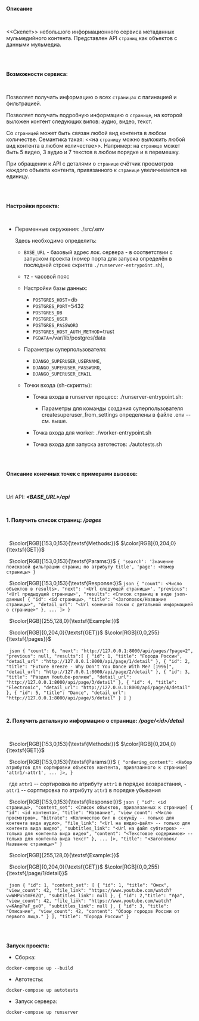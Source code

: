 **Описание**

<br>

<<Скелет>> небольшого информационного сервиса метаданных мульмедийного контента.
Представлен API `страниц` как объектов с данными мульмедиа.

<br>
<br>

**Возможности сервиса:**

<br>

Позволяет получать информацию о всех `страницах` с пагинацией и фильтрацией.

Позволяет получать подробную информацию о `странице`, на которой выложен контент следующих випов: аудио, видео, текст.

Со `страницей` может быть связан любой вид контента в любом количестве. Семантика такая: <<на `страницу` можно выложить любой вид контента в любом количестве>>. Например: на `странице` может быть 5 видео, 3 аудио и 7 текстов в любом порядке и в перемешку.

При обращении к API с деталями о `странице` счётчик просмотров каждого объекта контента, привязанного к `странице` увеличивается на единицу.

<br>
<br>

**Настройки проекта:**

<br>

- Переменные окружения: ./src/.env

  Здесь необходимо определить:

    - `BASE_URL` - базовый адрес лок. сервера - в соответствии с запуском проекта (номер порта для запуска определён в последней строке скрипта `./runserver-entrypoint.sh`),

    - `TZ` - часовой пояс

  - Настройки базы данных:

      - `POSTGRES_HOST`=db
      - `POSTGRES_PORT`=5432
      - `POSTGRES_DB`
      - `POSTGRES_USER`
      - `POSTGRES_PASSWORD`
      - `POSTGRES_HOST_AUTH_METHOD`=trust
      - `PGDATA`=/var/lib/postgres/data

  - Параметры суперпользователя:

      - `DJANGO_SUPERUSER_USERNAME`,
      - `DJANGO_SUPERUSER_PASSWORD`,
      - `DJANGO_SUPERUSER_EMAIL`

  - Точки входа (sh-скрипты):

    - Точка входа в runserver процесс: ./runserver-entrypoint.sh:

      - Параметры для команды создания суперпользователя createsuperuser_from_settings определены в файле .env -- см. выше.

    - Точка входа для worker: ./worker-entrypoint.sh

    - Точка входа для запуска автотестов: ./autotests.sh

<br>
<br>

**Описание конечных точек с примерами вызовов:**

<br>

Url API: **_<BASE_URL>/api_**

<br>

**1. Получить список страниц:** **_/pages_**

<br>

&nbsp; $\color[RGB]{153,0,153}{\textsf{Methods:}}$ $\color[RGB]{0,204,0}{\textsf{GET}}$

&nbsp; $\color[RGB]{153,0,153}{\textsf{Params:}}$ ```{ 'search': 'Значение поисковой фильтрации страниц по атрибуту title', 'page': <Номер страницы> }```

&nbsp; $\color[RGB]{153,0,153}{\textsf{Response:}}$ ```json { "count": <Число объектов в results>, "next": '<Url следующей страницы>', "previous": '<Url предыдущей страницы>', "results": <Список страниц в виде json-данных[ { "id": <id страницы>, "title": "<Заголовок/Название страницы>", "detail_url": "<Url конечной точки с детальной информацией о странице>" }, ... ]> }```

&nbsp; $\color[RGB]{255,128,0}{\textsf{Example:}}$

&nbsp; $\color[RGB]{0,204,0}{\textsf{GET}}$ $\color[RGB]{0,0,255}{\textsf{/pages}}$

&nbsp; ```json { "count": 6, "next": "http://127.0.0.1:8000/api/pages/?page=2", "previous": null, "results":[ { "id": 1, "title": "Города России", "detail_url" :"http://127.0.0.1:8000/api/page/1/detail" }, { "id": 2, "title": "Future Breeze - Why Don't You Dance With Me? [1996]", "detail_url": "http://127.0.0.1:8000/api/page/2/detail" }, { "id": 3, "title": "Раздел Youtube-ролики", "detail_url": "http://127.0.0.1:8000/api/page/3/detail" }, { "id": 4, "title": "Electronic", "detail_url": "http://127.0.0.1:8000/api/page/4/detail" }, { "id": 5, "title": "Dance", "detail_url": "http://127.0.0.1:8000/api/page/5/detail" } ] }```

<br>

**2. Получить детальную информацию о странице:** **_/page/\<id>\/detail_**

<br>

&nbsp; $\color[RGB]{153,0,153}{\textsf{Methods:}}$ $\color[RGB]{0,204,0}{\textsf{GET}}$

&nbsp; $\color[RGB]{153,0,153}{\textsf{Params:}}$ ```{ "ordering_content": <Набор атрибутов для сортировки объектов контента, привязанного к странице[ 'attr1/-attr1', ... ]>, }```

&nbsp; где `attr1` -- сортировка по атрибуту `attr1` в порядке возврастания, `-attr1` -- сорптировка по атрибуту `attr1` в порядке убывания

&nbsp; $\color[RGB]{153,0,153}{\textsf{Response:}}$ ```json { "id": <id страницы>, "content_set": <Список объектов, приваязанных к странице[ { "id": <id контента>, "title": "Название", "view_count": <Число просмотров>, "bitrate": <Количество бит в секунду -- только для контента вида аудио>, "file_link": "<Url на видео-файл> -- только для контента вида видео", "subtitles_link": "<Url на файл субтитров> -- только для контента вида видео", "content": "<Текстовое содержимое> -- только для контента вида текст" }, ... ]>, "title": "<Заголовок/Название страницы>" }```

&nbsp; $\color[RGB]{255,128,0}{\textsf{Example:}}$

&nbsp; $\color[RGB]{0,204,0}{\textsf{GET}}$ $\color[RGB]{0,0,255}{\textsf{/page/1/detail}}$

&nbsp; ```json { "id": 1, "content_set": [ { "id": 1, "title": "Омск", "view_count": 42, "file_link": "https://www.youtube.com/watch?v=WHPu5tmFKZQ", "subtitles_link": null }, { "id": 2,"title": "Уфа", "view_count": 42, "file_link": "https://www.youtube.com/watch?v=KAnpPaF_gx0", "subtitles_link": null }, { "id": 3, "title": "Описание", "view_count": 42, "content": "Обзор городов России от первого лица." } ], "title": "Города России" }```

<br>
<br>

**Запуск проекта:**

- Сборка:

```
docker-compose up --build
```

- Автотесты:

```
docker-compose up autotests
```

- Запуск сервера:

```
docker-compose up runserver
```